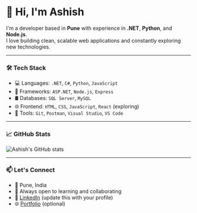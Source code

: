 # 👋 Hi, I'm Ashish

I'm a developer based in **Pune** with experience in **.NET**, **Python**, and **Node.js**.  
I love building clean, scalable web applications and constantly exploring new technologies.

---

### 🛠️ Tech Stack
- 💻 Languages: `.NET`, `C#`, `Python`, `JavaScript`
- 🧰 Frameworks: `ASP.NET`, `Node.js`, `Express`
- 🛢️ Databases: `SQL Server`, `MySQL`
- 🌐 Frontend: `HTML`, `CSS`, `JavaScript`, `React` (exploring)
- 🔧 Tools: `Git`, `Postman`, `Visual Studio`, `VS Code`

---

### 📈 GitHub Stats

![Ashish's GitHub stats](https://github-readme-stats.vercel.app/api?username=ashish-thombare-git&show_icons=true&theme=tokyonight)

---

### 📫 Let's Connect

- 📍 Pune, India  
- 💼 Always open to learning and collaborating  
- 🔗 [LinkedIn](https://linkedin.com/) (update this with your profile)  
- 🌐 [Portfolio](https://your-website.com) (optional)  
